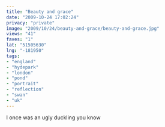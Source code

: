 ```yaml
---
title: "Beauty and grace"
date: "2009-10-24 17:02:24"
privacy: "private"
image: "2009/10/24/beauty-and-grace/beauty-and-grace.jpg"
views: "41"
faves: "1"
lat: "51505630"
lng: "-181950"
tags:
- "england"
- "hydepark"
- "london"
- "pond"
- "portrait"
- "reflection"
- "swan"
- "uk"
---
```

I once was an ugly duckling you know<a href="http://www.phillprice.com/2009/10/25/beauty-and-grace" rel="nofollow"></a>
